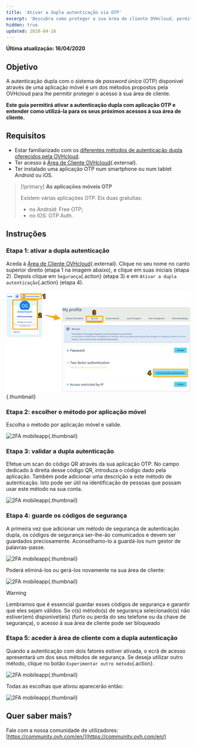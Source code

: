 ```yaml
---
title: 'Ativar a dupla autenticação via OTP'
excerpt: 'Descubra como proteger a sua área de cliente OVHcloud, permitindo a autenticação dupla com aplicação móvel OTP'
hidden: true
updated: 2020-04-16
---
```


**Última atualização: 16/04/2020**

## Objetivo

A autenticação dupla com o sistema de *password única* (OTP) disponível através de uma aplicação móvel é um dos métodos propostos pela OVHcloud para lhe permitir proteger o acesso à sua área de cliente. 

**Este guia permitirá ativar a autenticação dupla com aplicação OTP e entender como utilizá-la para os seus próximos acessos à sua área de cliente.**

## Requisitos

- Estar familiarizado com os [diferentes métodos de autenticação dupla oferecidos pela OVHcloud](/pages/account/customer/secure-ovhcloud-account-with-2fa).
- Ter acesso à [Área de Cliente OVHcloud](https://www.ovh.com/auth/?action=gotomanager&from=https://www.ovh.pt/&ovhSubsidiary=pt){.external}.
- Ter instalado uma aplicação OTP num smartphone ou num tablet Android ou iOS.

> [!primary]
>**As aplicações móveis OTP**
>
> Existem várias aplicações OTP. Eis duas gratuitas:
> 
> - no Android: Free OTP;
> - no IOS: OTP Auth.
> 

## Instruções

### Etapa 1: ativar a dupla autenticação

Aceda à [Área de Cliente OVHcloud](https://www.ovh.com/auth/?action=gotomanager&from=https://www.ovh.pt/&ovhSubsidiary=pt){.external}. Clique no seu nome no canto superior direito (etapa 1 na imagem abaixo), e clique em suas iniciais (etapa 2). Depois clique em `Segurança`{.action} (etapa 3) e em `Ativar a dupla autenticação`{.action} (etapa 4).

![2FA mobileapp](images/hub2FA.png){.thumbnail}


### Etapa 2: escolher o método por aplicação móvel

Escolha o método por aplicação móvel e valide.

![2FA mobileapp](images/2famobileapp1edit.png){.thumbnail}

### Etapa 3: validar a dupla autenticação

Efetue um scan do código QR através da sua aplicação OTP. No campo dedicado à direita desse código QR, introduza o código dado pela aplicação. Também pode adicionar uma descrição a este método de autenticação. Isto pode ser útil na identificação de pessoas que possam usar este método na sua conta.

![2FA mobileapp](images/2famobileapp2.png){.thumbnail}

### Etapa 4: guarde os códigos de segurança

A primeira vez que adicionar um método de segurança de autenticação dupla, os códigos de segurança ser-lhe-ão comunicados e devem ser guardados preciosamente. Aconselhamo-lo a guardá-los num gestor de palavras-passe.

![2FA mobileapp](images/2facodes.png){.thumbnail}

Poderá eliminá-los ou gerá-los novamente na sua área de cliente:

![2FA mobileapp](images/2facodesaction.png){.thumbnail}

> [!warning]
>
> Lembramos que é essencial guardar esses códigos de segurança e garantir que eles sejam válidos. Se o(s) método(s) de segurança selecionado(s) não estiver(em) disponível(eis) (furto ou perda do seu telefone ou da chave de segurança), o acesso à sua área de cliente pode ser bloqueado
> 

### Etapa 5: aceder à área de cliente com a dupla autenticação

Quando a autenticação com dois fatores estiver ativada, o ecrã de acesso apresentará um dos seus métodos de segurança.
Se deseja utilizar outro método, clique no botão `Experimentar outro método`{.action}.

![2FA mobileapp](images/2famobileapploginedit.png){.thumbnail}

Todas as escolhas que ativou aparecerão então:

![2FA mobileapp](images/2faloginchoice.png){.thumbnail}

## Quer saber mais?

Fale com a nossa comunidade de utilizadores: [https://community.ovh.com/en/](https://community.ovh.com/en/)